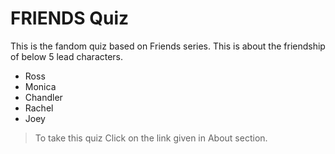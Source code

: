 # FRIENDS Quiz 

This is the fandom quiz based on Friends series.
This is about the friendship of below 5 lead characters.
- Ross
- Monica
- Chandler
- Rachel
- Joey

>To take this quiz Click on the link given in About section.
